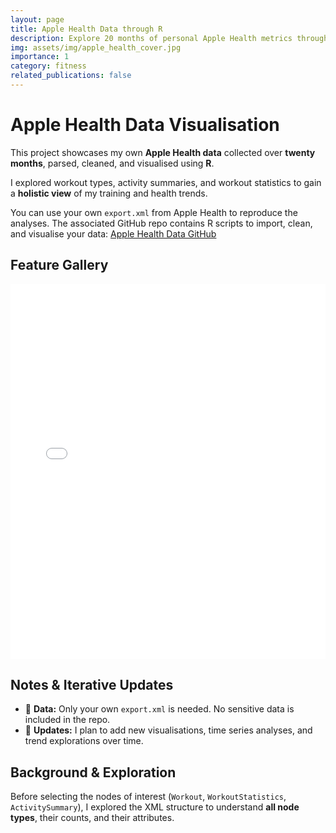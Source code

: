 ```yaml
---
layout: page
title: Apple Health Data through R
description: Explore 20 months of personal Apple Health metrics through R visualisations 🏃🏿‍♀️📊
img: assets/img/apple_health_cover.jpg
importance: 1
category: fitness
related_publications: false
---
```


# Apple Health Data Visualisation

This project showcases my own **Apple Health data** collected over **twenty months**, parsed, cleaned, and visualised using **R**.

I explored workout types, activity summaries, and workout statistics to gain a **holistic view** of my training and health trends.

You can use your own `export.xml` from Apple Health to reproduce the analyses. The associated GitHub repo contains R scripts to import, clean, and visualise your data: [Apple Health Data GitHub](https://github.com/Edimah/apple-health-data)

## Feature Gallery

<!-- markdownlint-disable-next-line MD033 -->
<iframe src="/assets/html/workout_types_20250926_221543.html" width="100%" height="600" frameborder="0"></iframe>

## Notes & Iterative Updates

- 📂 **Data:** Only your own `export.xml` is needed. No sensitive data is included in the repo.
- 🔄 **Updates:** I plan to add new visualisations, time series analyses, and trend explorations over time.

## Background & Exploration

Before selecting the nodes of interest (`Workout`, `WorkoutStatistics`, `ActivitySummary`), I explored the XML structure to understand **all node types**, their counts, and their attributes.
